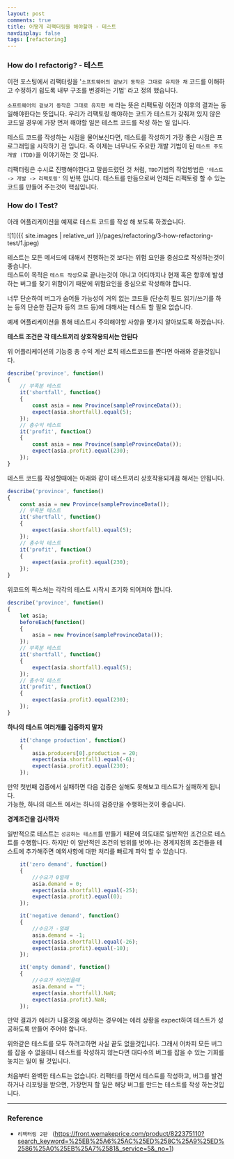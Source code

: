 ```yaml
---
layout: post
comments: true
title: 어떻게 리팩터링을 해야할까 - 테스트
navdisplay: false
tags: [refactoring]
---
```


### How do I refactorig? - 테스트

이전 포스팅에서 리팩터링을 '`소프트웨어의 겉보기 동작은 그대로 유지한 채` 코드를 이해하고 수정하기 쉽도록 내부 구조를 변경하는 기법' 라고 정의 했습니다.  

`소프트웨어의 겉보기 동작은 그대로 유지한 채` 라는 뜻은 리팩토링 이전과 이후의 결과는 동일해야한다는 뜻입니다. 우리가 리팩토링 해야하는 코드가 테스트가 갖춰져 있지 않은 코드일 경우에 가장 먼저 해야할 일은 테스트 코드를 작성 하는 일 입니다.

테스트 코드를 작성하는 시점을 물어보신다면, 테스트를 작성하기 가장 좋은 시점은 프로그래밍을 시작하기 전 입니다. 즉 이제는 너무나도 주요한 개발 기법이 된 `테스트 주도개발 (TDD)`을 이야기하는 것 입니다.

리팩터링은 수시로 진행해야한다고 말씀드렸던 것 처럼, `TDD`기법의 작업방법은 `'테스트 -> 개발 -> 리팩토링'` 의 반복 입니다. 테스트를 만듬으로써 언제든 리팩토링 할 수 있는 코드를 만들어 주는것이 핵심입니다.

### How do I Test?

아래 어플리케이션을 예제로 테스트 코드를 작성 해 보도록 하겠습니다.

![1]({{ site.images | relative_url }}/pages/refactoring/3-how-refactoring-test/1.jpeg) 

테스트는 모든 메서드에 대해서 진행하는것 보다는 위험 요인을 중심으로 작성하는것이 좋습니다.  
테스트이 목적은 `테스트 작성`으로 끝나는것이 아니고 어디까지나 현재 혹은 향후에 발생하는 버그를 찾기 위함이기 때문에 위험요인을 중심으로 작성해야 합니다. 

너무 단순하여 버그가 숨어들 가능성이 거의 없는 코드들 (단순히 필드 읽기/쓰기를 하는 등의 단순한 접근자 등의 코드 등)에 대해서는 테스트 할 필요 없습니다.

예제 어플리케이션을 통해 테스트시 주의해야할 사항을 몇가지 알아보도록 하겠습니다.  

**테스트 조건은 각 테스트끼리 상호작용되서는 안된다**

위 어플리케이션의 기능중 총 수익 계산 로직 테스트코드를 짠다면 아래와 같을것입니다.

```js
describe('province', function()
{
    // 부족분 테스트
    it('shortfall', function()
    {
        const asia = new Province(sampleProvinceData());
        expect(asia.shortfall).equal(5);
    });
    // 총수익 테스트
    it('profit', function()
    {
        const asia = new Province(sampleProvinceData());
        expect(asia.profit).equal(230);
    });
}
```

테스트 코드를 작성할때에는 아래와 같이 테스트끼리 상호작용되게끔 해서는 안됩니다.

```js
describe('province', function()
{
    const asia = new Province(sampleProvinceData());
    // 부족분 테스트
    it('shortfall', function()
    {
        expect(asia.shortfall).equal(5);
    });
    // 총수익 테스트
    it('profit', function()
    {
        expect(asia.profit).equal(230);
    });
}
```

위코드의 픽스쳐는 각각의 테스트 시작시 초기화 되어져야 합니다.
```js
describe('province', function()
{
    let asia;
    beforeEach(function()
    {
        asia = new Province(sampleProvinceData());
    });
    // 부족분 테스트
    it('shortfall', function()
    {
        expect(asia.shortfall).equal(5);
    });
    // 총수익 테스트
    it('profit', function()
    {
        expect(asia.profit).equal(230);
    });
}
```
**하나의 테스트 여러개를 검증하지 말자**

```js
    it('change production', function()
    {
        asia.producers[0].production = 20;
        expect(asia.shortfall).equal(-6);
        expect(asia.profit).equal(230);
    });
```
만약 첫번째 검증에서 실패하면 다음 검증은 실해도 못해보고 테스트가 실패하게 됩니다.  
가능한, 하나의 테스트 에서는 하나의 검증만을 수행하는것이 좋습니다.

**경계조건을 검사하자**

일반적으로 테스트는 `성공하는 테스트`를 만들기 때문에 의도대로 일반적인 조건으로 테스트를 수행합니다. 하지만 이 일반적인 조건의 범위를 벗어나는 경계지점의 조건들을 테스트에 추가해주면 예외사항에 대한 처리를 빠르게 파악 할 수 있습니다.

```js
    it('zero demand', function()
    {
        //수요가 0일때
        asia.demand = 0;
        expect(asia.shortfall).equal(-25);
        expect(asia.profit).equal(0);
    });

    it('negative demand', function()
    {
        //수요가 -일때
        asia.demand = -1;
        expect(asia.shortfall).equal(-26);
        expect(asia.profit).equal(-10);
    });

    it('empty demand', function()
    {
        //수요가 비어있을때
        asia.demand = "";
        expect(asia.shortfall).NaN;
        expect(asia.profit).NaN;
    });
```

만약 결과가 에러가 나올것을 예상하는 경우에는 에러 상황을 expect하여 테스트가 성공하도록 만들어 주어야 합니다.

위와같은 테스트를 모두 하려고하면 사실 끝도 없을것입니다. 그래서 어차피 모든 버그를 잡을 수 없을테니 테스트를 작성하지 않는다면 대다수의 버그를 잡을 수 있는 기회를 놓치는 일이 될 것입니다.

처음부터 완벽한 테스트는 없습니다. 리팩터를 하면서 테스트를 작성하고, 버그를 발견하거나 리포팅을 받으면, 가장먼저 할 일은 해당 버그를 만드는 테스트를 작성 하는것입니다.

---

### Reference

- `리팩터링 2판 ` 
(https://front.wemakeprice.com/product/822375110?search_keyword=%25EB%25A6%25AC%25ED%258C%25A9%25ED%2586%25A0%25EB%25A7%2581&_service=5&_no=1)
